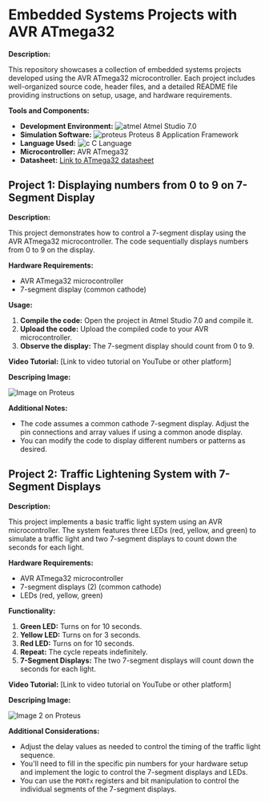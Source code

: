 # Embedded Systems Projects with AVR ATmega32
**Description:**

This repository showcases a collection of embedded systems projects developed using the AVR ATmega32 microcontroller. Each project includes well-organized source code, header files, and a detailed README file providing instructions on setup, usage, and hardware requirements.

**Tools and Components:**

- **Development Environment:** ![atmel](https://github.com/user-attachments/assets/e22d047e-823e-4d61-8574-07184f4ab3a7) Atmel Studio 7.0
- **Simulation Software:** ![proteus](https://github.com/user-attachments/assets/c13fbe1c-637f-4439-9510-5b23406451ab) Proteus 8 Application Framework
- **Language Used:** ![c](https://github.com/user-attachments/assets/18e01059-417e-4762-ab0e-97ae035af475) C Language
- **Microcontroller:** AVR ATmega32
- **Datasheet:** [Link to ATmega32 datasheet](https://drive.google.com/file/d/1UMuUQ7lK8PmzG-fhNcWcx1v4-HpnDq6v/view?usp=sharing)



## **Project 1: Displaying numbers from 0 to 9 on 7-Segment Display**

**Description:**

This project demonstrates how to control a 7-segment display using the AVR ATmega32 microcontroller. The code sequentially displays numbers from 0 to 9 on the display.

**Hardware Requirements:**

- AVR ATmega32 microcontroller 
- 7-segment display (common cathode)

**Usage:**

1. **Compile the code:** Open the project in Atmel Studio 7.0 and compile it.
2. **Upload the code:** Upload the compiled code to your AVR microcontroller.
3. **Observe the display:** The 7-segment display should count from 0 to 9.

**Video Tutorial:** [Link to video tutorial on YouTube or other platform]


**Descriping Image:** 


![Image on Proteus](https://github.com/user-attachments/assets/89dae90b-e11d-4dfa-b973-7dd7793f95b7)


**Additional Notes:**

- The code assumes a common cathode 7-segment display. Adjust the pin connections and array values if using a common anode display.
- You can modify the code to display different numbers or patterns as desired.



## **Project 2: Traffic Lightening System with 7-Segment Displays**

**Description:**

This project implements a basic traffic light system using an AVR microcontroller. The system features three LEDs (red, yellow, and green) to simulate a traffic light and two 7-segment displays to count down the seconds for each light.

**Hardware Requirements:**

- AVR ATmega32 microcontroller
- 7-segment displays (2) (common cathode)
- LEDs (red, yellow, green)

**Functionality:**

1. **Green LED:** Turns on for 10 seconds.
2. **Yellow LED:** Turns on for 3 seconds.
3. **Red LED:** Turns on for 10 seconds.
4. **Repeat:** The cycle repeats indefinitely.
5. **7-Segment Displays:**  The two 7-segment displays will count down the seconds for each light.

**Video Tutorial:** [Link to video tutorial on YouTube or other platform]


**Descriping Image:** 



![Image 2 on Proteus](https://github.com/user-attachments/assets/7fb015e2-38c4-4cc1-bdc1-a383d66c265a)



**Additional Considerations:**

-  Adjust the delay values as needed to control the timing of the traffic light sequence.
- You'll need to fill in the specific pin numbers for your hardware setup and implement the logic to control the 7-segment displays and LEDs. 
- You can use the `PORTx` registers and bit manipulation to control the individual segments of the 7-segment displays.
